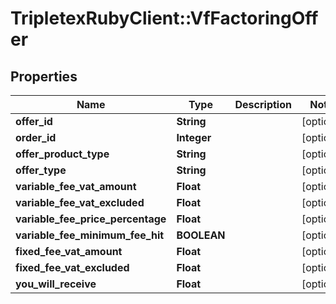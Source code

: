 # TripletexRubyClient::VfFactoringOffer

## Properties
Name | Type | Description | Notes
------------ | ------------- | ------------- | -------------
**offer_id** | **String** |  | [optional] 
**order_id** | **Integer** |  | [optional] 
**offer_product_type** | **String** |  | [optional] 
**offer_type** | **String** |  | [optional] 
**variable_fee_vat_amount** | **Float** |  | [optional] 
**variable_fee_vat_excluded** | **Float** |  | [optional] 
**variable_fee_price_percentage** | **Float** |  | [optional] 
**variable_fee_minimum_fee_hit** | **BOOLEAN** |  | [optional] 
**fixed_fee_vat_amount** | **Float** |  | [optional] 
**fixed_fee_vat_excluded** | **Float** |  | [optional] 
**you_will_receive** | **Float** |  | [optional] 



